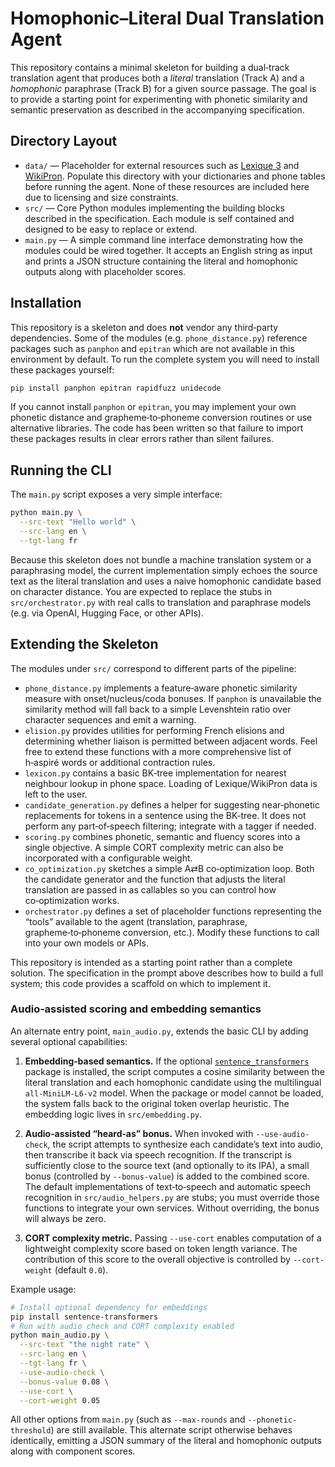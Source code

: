 # Homophonic–Literal Dual Translation Agent

This repository contains a minimal skeleton for building a dual‑track translation
agent that produces both a *literal* translation (Track A) and a
*homophonic* paraphrase (Track B) for a given source passage.  The goal is to
provide a starting point for experimenting with phonetic similarity and
semantic preservation as described in the accompanying specification.

## Directory Layout

- `data/` — Placeholder for external resources such as
  [Lexique 3](https://lexique.org/lexique/) and [WikiPron](https://github.com/kylebgorman/wikipron).
  Populate this directory with your dictionaries and phone tables before running
  the agent.  None of these resources are included here due to licensing and
  size constraints.
- `src/` — Core Python modules implementing the building blocks described in
  the specification.  Each module is self contained and designed to be easy to
  replace or extend.
- `main.py` — A simple command line interface demonstrating how the modules
  could be wired together.  It accepts an English string as input and prints
  a JSON structure containing the literal and homophonic outputs along with
  placeholder scores.

## Installation

This repository is a skeleton and does **not** vendor any third‑party
dependencies.  Some of the modules (e.g. `phone_distance.py`) reference
packages such as `panphon` and `epitran` which are not available in this
environment by default.  To run the complete system you will need to
install these packages yourself:

```sh
pip install panphon epitran rapidfuzz unidecode
```

If you cannot install `panphon` or `epitran`, you may implement your own
phonetic distance and grapheme‑to‑phoneme conversion routines or use
alternative libraries.  The code has been written so that failure to import
these packages results in clear errors rather than silent failures.

## Running the CLI

The `main.py` script exposes a very simple interface:

```sh
python main.py \
  --src-text "Hello world" \
  --src-lang en \
  --tgt-lang fr
```

Because this skeleton does not bundle a machine translation system or a
paraphrasing model, the current implementation simply echoes the source text
as the literal translation and uses a naive homophonic candidate based on
character distance.  You are expected to replace the stubs in
`src/orchestrator.py` with real calls to translation and paraphrase models
(e.g. via OpenAI, Hugging Face, or other APIs).

## Extending the Skeleton

The modules under `src/` correspond to different parts of the pipeline:

* `phone_distance.py` implements a feature‑aware phonetic similarity measure
  with onset/nucleus/coda bonuses.  If `panphon` is unavailable the
  similarity method will fall back to a simple Levenshtein ratio over
  character sequences and emit a warning.
* `elision.py` provides utilities for performing French elisions and
  determining whether liaison is permitted between adjacent words.  Feel
  free to extend these functions with a more comprehensive list of
  h‑aspiré words or additional contraction rules.
* `lexicon.py` contains a basic BK‑tree implementation for nearest
  neighbour lookup in phone space.  Loading of Lexique/WikiPron data is left
  to the user.
* `candidate_generation.py` defines a helper for suggesting near‑phonetic
  replacements for tokens in a sentence using the BK‑tree.  It does not
  perform any part‑of‑speech filtering; integrate with a tagger if needed.
* `scoring.py` combines phonetic, semantic and fluency scores into a single
  objective.  A simple CORT complexity metric can also be incorporated with
  a configurable weight.
* `co_optimization.py` sketches a simple A⇄B co‑optimization loop.  Both the
  candidate generator and the function that adjusts the literal translation
  are passed in as callables so you can control how co‑optimization works.
* `orchestrator.py` defines a set of placeholder functions representing the
  “tools” available to the agent (translation, paraphrase, grapheme‑to‑phoneme
  conversion, etc.).  Modify these functions to call into your own models or
  APIs.

This repository is intended as a starting point rather than a complete
solution.  The specification in the prompt above describes how to build a
full system; this code provides a scaffold on which to implement it.

### Audio‑assisted scoring and embedding semantics

An alternate entry point, `main_audio.py`, extends the basic CLI by adding
several optional capabilities:

1. **Embedding‑based semantics.**  If the optional
   [`sentence_transformers`](https://www.sbert.net/) package is
   installed, the script computes a cosine similarity between the
   literal translation and each homophonic candidate using the
   multilingual `all‑MiniLM‑L6‑v2` model.  When the package or model
   cannot be loaded, the system falls back to the original token
   overlap heuristic.  The embedding logic lives in
   `src/embedding.py`.

2. **Audio‑assisted “heard‑as” bonus.**  When invoked with
   `--use-audio-check`, the script attempts to synthesize each
   candidate’s text into audio, then transcribe it back via speech
   recognition.  If the transcript is sufficiently close to the source
   text (and optionally to its IPA), a small bonus (controlled by
   `--bonus-value`) is added to the combined score.  The default
   implementations of text‑to‑speech and automatic speech recognition
   in `src/audio_helpers.py` are stubs; you must override those
   functions to integrate your own services.  Without overriding,
   the bonus will always be zero.

3. **CORT complexity metric.**  Passing `--use-cort` enables computation of
   a lightweight complexity score based on token length variance.  The
   contribution of this score to the overall objective is controlled by
   `--cort-weight` (default `0.0`).

Example usage:

```sh
# Install optional dependency for embeddings
pip install sentence-transformers
# Run with audio check and CORT complexity enabled
python main_audio.py \
  --src-text "the night rate" \
  --src-lang en \
  --tgt-lang fr \
  --use-audio-check \
  --bonus-value 0.08 \
  --use-cort \
  --cort-weight 0.05
```

All other options from `main.py` (such as `--max-rounds` and
`--phonetic-threshold`) are still available.  This alternate script
otherwise behaves identically, emitting a JSON summary of the literal
and homophonic outputs along with component scores.